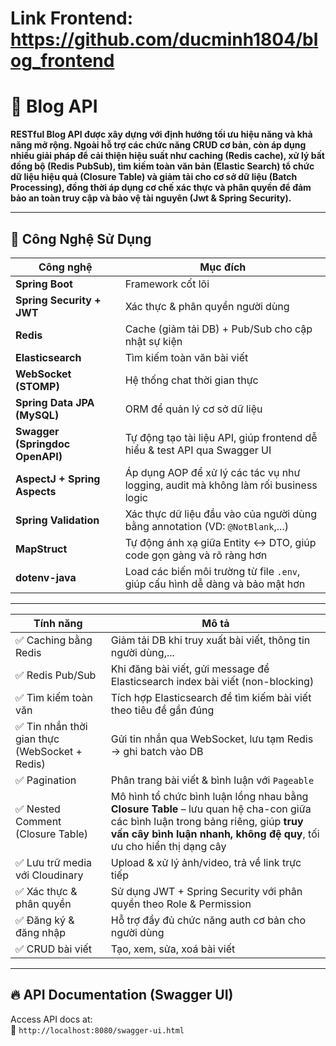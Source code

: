 # Link Frontend: https://github.com/ducminh1804/blog_frontend
# 📝 Blog API

**RESTful Blog API được xây dựng với định hướng tối ưu hiệu năng và khả năng mở rộng. Ngoài hỗ trợ các chức năng CRUD cơ bản, còn áp dụng nhiều giải pháp để cải thiện hiệu suất như caching (Redis cache), xử lý bất đồng bộ (Redis PubSub), tìm kiếm toàn văn bản (Elastic Search) tổ chức dữ liệu hiệu quả (Closure Table) và giảm tải cho cơ sở dữ liệu (Batch Processing), đồng thời áp dụng cơ chế xác thực và phân quyền để đảm bảo an toàn truy cập và bảo vệ tài nguyên (Jwt & Spring Security).**

---

## 🚀 Công Nghệ Sử Dụng  

| Công nghệ                | Mục đích                                         |
|--------------------------|--------------------------------------------------|
| **Spring Boot**         | Framework cốt lõi                                |
| **Spring Security + JWT** | Xác thực & phân quyền người dùng                 |
| **Redis**               | Cache (giảm tải DB) + Pub/Sub cho cập nhật sự kiện |
| **Elasticsearch**       | Tìm kiếm toàn văn bài viết                        |
| **WebSocket (STOMP)**   | Hệ thống chat thời gian thực                     |
| **Spring Data JPA (MySQL)** | ORM để quản lý cơ sở dữ liệu                  |
| **Swagger (Springdoc OpenAPI)** | Tự động tạo tài liệu API, giúp frontend dễ hiểu & test API qua Swagger UI       |
| **AspectJ + Spring Aspects**     | Áp dụng AOP để xử lý các tác vụ như logging, audit mà không làm rối business logic |
| **Spring Validation**            | Xác thực dữ liệu đầu vào của người dùng bằng annotation (VD: `@NotBlank`,...)   |
| **MapStruct**                    | Tự động ánh xạ giữa Entity ↔ DTO, giúp code gọn gàng và rõ ràng hơn              |
| **dotenv-java**                  | Load các biến môi trường từ file `.env`, giúp cấu hình dễ dàng và bảo mật hơn    |

---

| Tính năng                                      | Mô tả                                                                 |
|------------------------------------------------|------------------------------------------------------------------------|
| ✅ Caching bằng Redis                          | Giảm tải DB khi truy xuất bài viết, thông tin người dùng,...         |
| ✅ Redis Pub/Sub                               | Khi đăng bài viết, gửi message để Elasticsearch index bài viết (non-blocking) |
| ✅ Tìm kiếm toàn văn                           | Tích hợp Elasticsearch để tìm kiếm bài viết theo tiêu đề gần đúng     |
| ✅ Tin nhắn thời gian thực (WebSocket + Redis) | Gửi tin nhắn qua WebSocket, lưu tạm Redis → ghi batch vào DB          |
| ✅ Pagination                                   | Phân trang bài viết & bình luận với `Pageable`                        |
| ✅ Nested Comment (Closure Table)              | Mô hình tổ chức bình luận lồng nhau bằng **Closure Table** – lưu quan hệ cha-con giữa các bình luận trong bảng riêng, giúp **truy vấn cây bình luận nhanh, không đệ quy**, tối ưu cho hiển thị dạng cây |
| ✅ Lưu trữ media với Cloudinary                | Upload & xử lý ảnh/video, trả về link trực tiếp                       |
| ✅ Xác thực & phân quyền                       | Sử dụng JWT + Spring Security với phân quyền theo Role & Permission   |
| ✅ Đăng ký & đăng nhập                         | Hỗ trợ đầy đủ chức năng auth cơ bản cho người dùng                    |
| ✅ CRUD bài viết                                | Tạo, xem, sửa, xoá bài viết                                           |



---


## 🔥 API Documentation (Swagger UI)  
Access API docs at:  
🔗 `http://localhost:8080/swagger-ui.html`  
